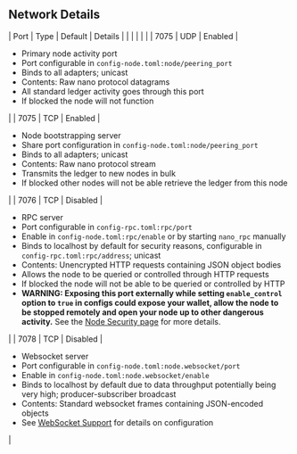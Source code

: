 ## Network Details

| Port | Type | Default  | Details |
|      |      |          |         |
| 7075 | UDP  | Enabled  | <ul><li>Primary node activity port</li><li>Port configurable in `config-node.toml:node/peering_port`</li><li>Binds to all adapters; unicast</li><li>Contents: Raw nano protocol datagrams</li><li>All standard ledger activity goes through this port</li><li>If blocked the node will not function</li></ul> |
| 7075 | TCP  | Enabled  | <ul><li>Node bootstrapping server</li><li>Share port configuration in `config-node.toml:node/peering_port`</li><li>Binds to all adapters; unicast</li><li>Contents: Raw nano protocol stream</li><li>Transmits the ledger to new nodes in bulk</li><li>If blocked other nodes will not be able retrieve the ledger from this node</li></ul> |
| 7076 | TCP  | Disabled | <ul><li>RPC server</li><li>Port configurable in `config-rpc.toml:rpc/port`</li><li>Enable in `config-node.toml:rpc/enable` or by starting `nano_rpc` manually</li><li> Binds to localhost by default for security reasons, configurable in `config-rpc.toml:rpc/address`; unicast</li><li>Contents: Unencrypted HTTP requests containing JSON object bodies</li><li>Allows the node to be queried or controlled through HTTP requests</li><li>If blocked the node will not be able to be queried or controlled by HTTP</li><li>**WARNING: Exposing this port externally while setting `enable_control` option to `true` in configs could expose your wallet, allow the node to be stopped remotely and open your node up to other dangerous activity.** See the [Node Security page](/running-a-node/security) for more details.</li></ul> |
| 7078 | TCP | Disabled | <ul><li>Websocket server</li><li>Port configurable in `config-node.toml:node.websocket/port`</li><li>Enable in `config-node.toml:node.websocket/enable`</li><li>Binds to localhost by default due to data throughput potentially being very high; producer-subscriber broadcast</li><li>Contents: Standard websocket frames containing JSON-encoded objects</li><li>See [WebSocket Support](/integration-guides/advanced/#websocket-support) for details on configuration</li></ul> |
